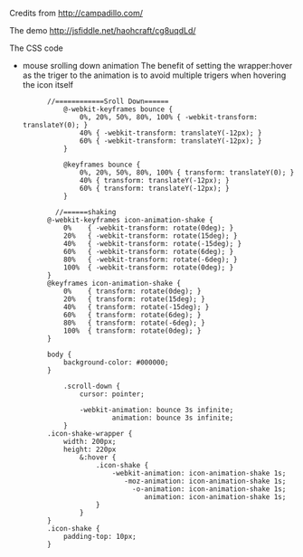 Credits from http://campadillo.com/

The demo http://jsfiddle.net/haohcraft/cg8uqdLd/

The CSS code

- mouse srolling down animation
The benefit of setting the wrapper:hover as the triger to the animation is to avoid multiple trigers when hovering the icon itself



		    //============Sroll Down======
			    @-webkit-keyframes bounce {
			        0%, 20%, 50%, 80%, 100% { -webkit-transform: translateY(0); }
			        40% { -webkit-transform: translateY(-12px); }
			        60% { -webkit-transform: translateY(-12px); }
			    }

			    @keyframes bounce {
			        0%, 20%, 50%, 80%, 100% { transform: translateY(0); }
			        40% { transform: translateY(-12px); }
			        60% { transform: translateY(-12px); }
			    }

			  //======shaking
			@-webkit-keyframes icon-animation-shake {
			    0%    { -webkit-transform: rotate(0deg); }
			    20%   { -webkit-transform: rotate(15deg); }
			    40%   { -webkit-transform: rotate(-15deg); }
			    60%   { -webkit-transform: rotate(6deg); }
			    80%   { -webkit-transform: rotate(-6deg); }
			    100%  { -webkit-transform: rotate(0deg); }
			}
			@keyframes icon-animation-shake {
			    0%    { transform: rotate(0deg); }
			    20%   { transform: rotate(15deg); }
			    40%   { transform: rotate(-15deg); }
			    60%   { transform: rotate(6deg); }
			    80%   { transform: rotate(-6deg); }
			    100%  { transform: rotate(0deg); }
			}

			body {
			    background-color: #000000;
			}

			    .scroll-down {
			        cursor: pointer;

			        -webkit-animation: bounce 3s infinite;
			                animation: bounce 3s infinite;
			    }
			.icon-shake-wrapper {
			    width: 200px;
			    height: 220px
			        &:hover {
			            .icon-shake {
			                -webkit-animation: icon-animation-shake 1s;
			                   -moz-animation: icon-animation-shake 1s;
			                     -o-animation: icon-animation-shake 1s;
			                        animation: icon-animation-shake 1s;
			            }
			        }
			}
			.icon-shake {
			    padding-top: 10px;
			}

